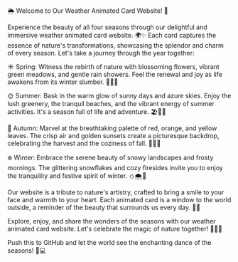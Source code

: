 🌦️ Welcome to Our Weather Animated Card Website! 🌸
<br>

Experience the beauty of all four seasons through our delightful and immersive weather animated card website. 🌍✨ Each card captures the essence of nature's transformations, showcasing the splendor and charm of every season. Let's take a journey through the year together:
<br>

☀️ Spring: Witness the rebirth of nature with blossoming flowers, vibrant green meadows, and gentle rain showers. Feel the renewal and joy as life awakens from its winter slumber. 🌷🌼🌱
<br>

🌞 Summer: Bask in the warm glow of sunny days and azure skies. Enjoy the lush greenery, the tranquil beaches, and the vibrant energy of summer activities. It's a season full of life and adventure. 🏖️🍉🌻
<br>

🍁 Autumn: Marvel at the breathtaking palette of red, orange, and yellow leaves. The crisp air and golden sunsets create a picturesque backdrop, celebrating the harvest and the coziness of fall. 🍂🍃🎃
<br>

❄️ Winter: Embrace the serene beauty of snowy landscapes and frosty mornings. The glittering snowflakes and cozy firesides invite you to enjoy the tranquility and festive spirit of winter. ⛄️🌨️🎄
<br>

Our website is a tribute to nature's artistry, crafted to bring a smile to your face and warmth to your heart. Each animated card is a window to the world outside, a reminder of the beauty that surrounds us every day. 🌈✨
<br>

Explore, enjoy, and share the wonders of the seasons with our weather animated card website. Let's celebrate the magic of nature together! 🌿🌺🌟
<br>

Push this to GitHub and let the world see the enchanting dance of the seasons! 🚀💻
<br>
